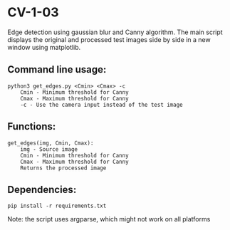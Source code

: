 # CV-1-03
Edge detection using gaussian blur and Canny algorithm.
The main script displays the original and processed test images side by side in a new window using matplotlib.

## Command line usage: 
    python3 get_edges.py <Cmin> <Cmax> -c
        Cmin - Minimum threshold for Canny
        Cmax - Maximum threshold for Canny
        -c - Use the camera input instead of the test image

## Functions:
    get_edges(img, Cmin, Cmax):
        img - Source image
        Cmin - Minimum threshold for Canny
        Cmax - Maximum threshold for Canny
        Returns the processed image

## Dependencies: 
    pip install -r requirements.txt
Note: the script uses argparse, which might not work on all platforms
